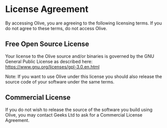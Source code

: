 # License Agreement

By accessing Olive, you are agreeing to the following licensing terms.
If you do not agree to these terms, do not access Olive. 

## Free Open Source License
Your license to the Olive source and/or binaries is governed by the GNU General Public License as described here:
https://www.gnu.org/licenses/gpl-3.0.en.html

Note: If you want to use Olive under this license you should also release the source code of your software under the same terms.

## Commercial License
If you do not wish to release the source of the software you build using Olive, you may contact Geeks Ltd to ask for a Commercial License Agreement.

